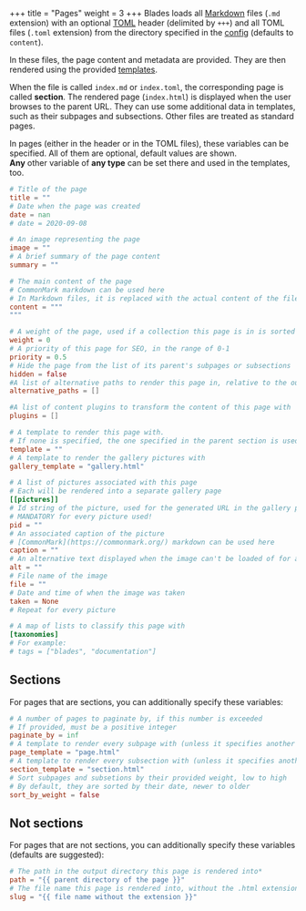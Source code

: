 +++
title = "Pages"
weight = 3
+++
Blades loads all [Markdown](https://commonmark.org)
files (`.md` extension) with an optional [TOML](https://toml.io) header (delimited by `+++`) 
and all TOML files (`.toml` extension) from the directory
specified in the [config](config.html) (defaults to `content`).

In these files, the page content
and metadata are provided. They are then rendered using the provided [templates](templates.html).

When the file is called `index.md` or `index.toml`, the corresponding page is called **section**. The rendered page (`index.html`) is displayed
when the user browses to the parent URL. They can use some additional data in templates,
such as their subpages and subsections. Other files are treated as standard pages.

In pages (either in the header or in the TOML files), these variables can be specified.
All of them are optional, default values are shown. <br>
**Any** other variable of **any type** can be set there and used in the templates, too.

```toml
# Title of the page
title = ""
# Date when the page was created
date = nan
# date = 2020-09-08

# An image representing the page
image = ""
# A brief summary of the page content
summary = ""

# The main content of the page
# CommonMark markdown can be used here
# In Markdown files, it is replaced with the actual content of the file, if present.
content = """
"""

# A weight of the page, used if a collection this page is in is sorted by weight
weight = 0
# A priority of this page for SEO, in the range of 0-1
priority = 0.5
# Hide the page from the list of its parent's subpages or subsections
hidden = false
#A list of alternative paths to render this page in, relative to the output directory
alternative_paths = []

#A list of content plugins to transform the content of this page with
plugins = []

# A template to render this page with.
# If none is specified, the one specified in the parent section is used
template = ""
# A template to render the gallery pictures with
gallery_template = "gallery.html"

# A list of pictures associated with this page
# Each will be rendered into a separate gallery page
[[pictures]]
# Id string of the picture, used for the generated URL in the gallery page
# MANDATORY for every picture used!
pid = ""
# An associated caption of the picture
# [CommonMark](https://commonmark.org/) markdown can be used here
caption = ""
# An alternative text displayed when the image can't be loaded of for accessibility
alt = ""
# File name of the image
file = ""
# Date and time of when the image was taken
taken = None
# Repeat for every picture

# A map of lists to classify this page with
[taxonomies]
# For example:
# tags = ["blades", "documentation"]
```

## Sections
For pages that are sections, you can additionally specify these variables:

```toml
# A number of pages to paginate by, if this number is exceeded
# If provided, must be a positive integer
paginate_by = inf
# A template to render every subpage with (unless it specifies another template)
page_template = "page.html"
# A template to render every subsection with (unless it specifies another template)
section_template = "section.html"
# Sort subpages and subsetions by their provided weight, low to high
# By default, they are sorted by their date, newer to older
sort_by_weight = false
```

## Not sections
For pages that are not sections, you can additionally specify these variables
(defaults are suggested):

```toml
# The path in the output directory this page is rendered into*
path = "{{ parent directory of the page }}"
# The file name this page is rendered into, without the .html extension*
slug = "{{ file name without the extension }}"
```
